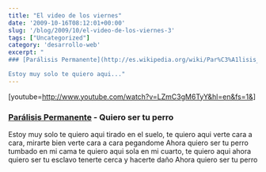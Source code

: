 ```yaml
---
title: "El video de los viernes"
date: '2009-10-16T08:12:01+00:00'
slug: '/blog/2009/10/el-video-de-los-viernes-3'
tags: ["Uncategorized"]
category: 'desarrollo-web'
excerpt: "
### [Parálisis Permanente](http://es.wikipedia.org/wiki/Par%C3%A1lisis_Permanente) - Quiero ser tu perro

Estoy muy solo te quiero aqui..."
---
```

[youtube=http://www.youtube.com/watch?v=LZmC3gM6TyY&hl=en&fs=1&]

### [Parálisis Permanente](http://es.wikipedia.org/wiki/Par%C3%A1lisis_Permanente) - Quiero ser tu perro

Estoy muy solo te quiero aqui tirado en el suelo, te quiero aqui verte cara a cara, mirarte bien verte cara a cara pegandome Ahora quiero ser tu perro tumbado en mi cama te quiero aqui sola en mi cuarto, te quiero aqui ahora quiero ser tu esclavo tenerte cerca y hacerte daño Ahora quiero ser tu perro

